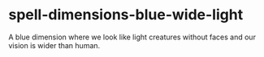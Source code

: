 # spell-dimensions-blue-wide-light
A blue dimension where we look like light creatures without faces and our vision is wider than human.
